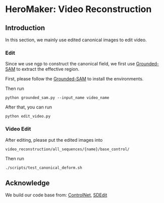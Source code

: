 # HeroMaker: Video Reconstruction

## Introduction
In this section, we mainly use edited canonical images to edit video.

### Edit

Since we use ngp to construct the canonical field, we first use [Grounded-SAM](https://github.com/IDEA-Research/Grounded-Segment-Anything) to extract the effective region.

First, please follow the [Grounded-SAM](https://github.com/IDEA-Research/Grounded-Segment-Anything) to install the environments.

Then run

```shell
python grounded_sam.py --input_name video_name
```

After that, you can run 

```shell
python edit_video.py
```

### Video Edit

After editing, please put the edited images into 
```shell
video_reconstruction/all_sequences/{name}/base_control/
```

Then run

```shell
./scripts/test_canonical_deform.sh
```


## Acknowledge
We build our code base from: [ControlNet](https://github.com/lllyasviel/ControlNet), [SDEdit](https://github.com/ermongroup/SDEdit)